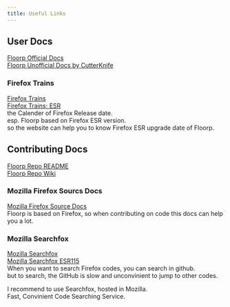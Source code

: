 ```yaml
---
title: Useful Links
---
```


## User Docs

[Floorp Official Docs](https://docs.floorp.app)  
[Floorp Unofficial Docs by CutterKnife](https://fs-un.super.site/)

### Firefox Trains

[Firefox Trains](https://whattrainisitnow.com/)  
[Firefox Trains; ESR](https://whattrainisitnow.com/release/?version=esr)  
the Calender of Firefox Release date.  
esp. Floorp based on Firefox ESR version.  
so the website can help you to know Firefox ESR upgrade date of Floorp.

## Contributing Docs

[Floorp Repo README](https://github.com/Floorp-Projects/Floorp?tab=readme-ov-file#-contributing)  
[Floorp Repo Wiki](https://github.com/Floorp-Projects/Floorp/wiki)

### Mozilla Firefox Sourcs Docs

[Mozilla Firefox Source Docs](https://firefox-source-docs.mozilla.org/)  
Floorp is based on Firefox, so when contributing on code this docs can help you a lot.

### Mozilla Searchfox

[Mozilla Searchfox](https://searchfox.org/)  
[Mozilla Searchfox ESR115](https://searchfox.org/mozilla-esr115/source/)  
When you want to search Firefox codes, you can search in github.  
but to search, the GitHub is slow and unconvinient to jump to other codes.

I recommend to use Searchfox, hosted in Mozilla.  
Fast, Convinient Code Searching Service.
